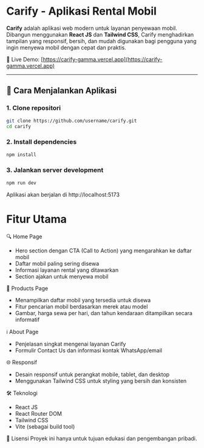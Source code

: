 # Carify - Aplikasi Rental Mobil

**Carify** adalah aplikasi web modern untuk layanan penyewaan mobil. Dibangun menggunakan **React JS** dan **Tailwind CSS**, Carify menghadirkan tampilan yang responsif, bersih, dan mudah digunakan bagi pengguna yang ingin menyewa mobil dengan cepat dan praktis.

🔗 Live Demo: [https://carify-gamma.vercel.app](https://carify-gamma.vercel.app)

---

## 🚀 Cara Menjalankan Aplikasi

### 1. Clone repositori
```bash
git clone https://github.com/username/carify.git
cd carify
```

### 2. Install dependencies
```bash
npm install
```

### 3. Jalankan server development
```bash
npm run dev
```

Aplikasi akan berjalan di http://localhost:5173

# Fitur Utama

🔍 Home Page
- Hero section dengan CTA (Call to Action) yang mengarahkan ke daftar mobil
- Daftar mobil paling sering disewa
- Informasi layanan rental yang ditawarkan
- Section ajakan untuk menyewa mobil

🚗 Products Page
- Menampilkan daftar mobil yang tersedia untuk disewa
- Fitur pencarian mobil berdasarkan merek atau model
- Gambar, harga sewa per hari, dan tahun kendaraan ditampilkan secara informatif

ℹ️ About Page
- Penjelasan singkat mengenai layanan Carify
- Formulir Contact Us dan informasi kontak WhatsApp/email

🌐 Responsif
- Desain responsif untuk perangkat mobile, tablet, dan desktop
- Menggunakan Tailwind CSS untuk styling yang bersih dan konsisten

🛠️ Teknologi
- React JS
- React Router DOM
- Tailwind CSS
- Vite (sebagai build tool)


📄 Lisensi
Proyek ini hanya untuk tujuan edukasi dan pengembangan pribadi.


